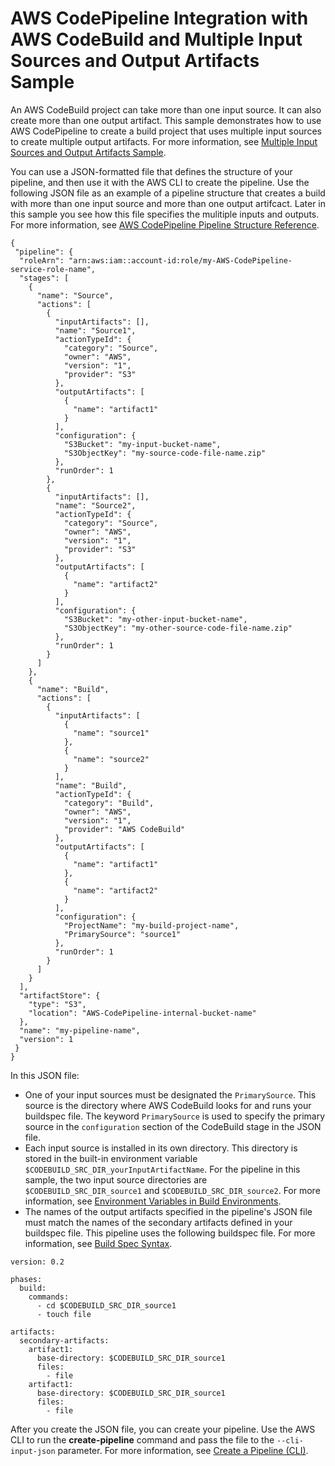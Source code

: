 # AWS CodePipeline Integration with AWS CodeBuild and Multiple Input Sources and Output Artifacts Sample<a name="sample-pipeline-multi-input-output"></a>

An AWS CodeBuild project can take more than one input source\. It can also create more than one output artifact\. This sample demonstrates how to use AWS CodePipeline to create a build project that uses multiple input sources to create multiple output artifacts\. For more information, see [Multiple Input Sources and Output Artifacts Sample](sample-multi-in-out.md)\.

 You can use a JSON\-formatted file that defines the structure of your pipeline, and then use it with the AWS CLI to create the pipeline\. Use the following JSON file as an example of a pipeline structure that creates a build with more than one input source and more than one output artifcact\. Later in this sample you see how this file specifies the mulitiple inputs and outputs\. For more information, see [AWS CodePipeline Pipeline Structure Reference](https://docs.aws.amazon.com/codepipeline/latest/userguide/reference-pipeline-structure.html)\. 

```
{
 "pipeline": {
  "roleArn": "arn:aws:iam::account-id:role/my-AWS-CodePipeline-service-role-name",
  "stages": [
    {
      "name": "Source",
      "actions": [
        {
          "inputArtifacts": [],
          "name": "Source1",
          "actionTypeId": {
            "category": "Source",
            "owner": "AWS",
            "version": "1",
            "provider": "S3"
          },
          "outputArtifacts": [
            {
              "name": "artifact1"
            }
          ],
          "configuration": {
            "S3Bucket": "my-input-bucket-name",
            "S3ObjectKey": "my-source-code-file-name.zip"
          },
          "runOrder": 1
        },
        {
          "inputArtifacts": [],
          "name": "Source2",
          "actionTypeId": {
            "category": "Source",
            "owner": "AWS",
            "version": "1",
            "provider": "S3"
          },
          "outputArtifacts": [
            {
              "name": "artifact2"
            }
          ],
          "configuration": {
            "S3Bucket": "my-other-input-bucket-name",
            "S3ObjectKey": "my-other-source-code-file-name.zip"
          },
          "runOrder": 1
        }
      ]
    },
    {
      "name": "Build",
      "actions": [
        {
          "inputArtifacts": [
            {
              "name": "source1"
            },
            {
              "name": "source2"
            }
          ],
          "name": "Build",
          "actionTypeId": {
            "category": "Build",
            "owner": "AWS",
            "version": "1",
            "provider": "AWS CodeBuild"
          },
          "outputArtifacts": [
            {
              "name": "artifact1"
            },
            {
              "name": "artifact2"
            }
          ],
          "configuration": {
            "ProjectName": "my-build-project-name",
            "PrimarySource": "source1"
          },
          "runOrder": 1
        }
      ]
    }
  ],
  "artifactStore": {
    "type": "S3",
    "location": "AWS-CodePipeline-internal-bucket-name"
  },
  "name": "my-pipeline-name",
  "version": 1
 }
}
```

 In this JSON file: 
+  One of your input sources must be designated the `PrimarySource`\. This source is the directory where AWS CodeBuild looks for and runs your buildspec file\. The keyword `PrimarySource` is used to specify the primary source in the `configuration` section of the CodeBuild stage in the JSON file\. 
+  Each input source is installed in its own directory\. This directory is stored in the built\-in environment variable `$CODEBUILD_SRC_DIR_yourInputArtifactName`\. For the pipeline in this sample, the two input source directories are `$CODEBUILD_SRC_DIR_source1` and `$CODEBUILD_SRC_DIR_source2`\. For more information, see [Environment Variables in Build Environments](build-env-ref-env-vars.md)\. 
+  The names of the output artifacts specified in the pipeline's JSON file must match the names of the secondary artifacts defined in your buildspec file\. This pipeline uses the following buildspec file\. For more information, see [Build Spec Syntax](build-spec-ref.md#build-spec-ref-syntax)\. 

  ```
  version: 0.2
  
  phases:
    build:
      commands:
        - cd $CODEBUILD_SRC_DIR_source1
        - touch file
  
  artifacts:
    secondary-artifacts:
      artifact1:
        base-directory: $CODEBUILD_SRC_DIR_source1
        files:
          - file
      artifact1:
        base-directory: $CODEBUILD_SRC_DIR_source1
        files:
          - file
  ```

 After you create the JSON file, you can create your pipeline\. Use the AWS CLI to run the **create\-pipeline** command and pass the file to the `--cli-input-json` parameter\. For more information, see [Create a Pipeline \(CLI\)](https://docs.aws.amazon.com/codepipeline/latest/userguide/pipelines-create.html#pipelines-create-cli)\. 